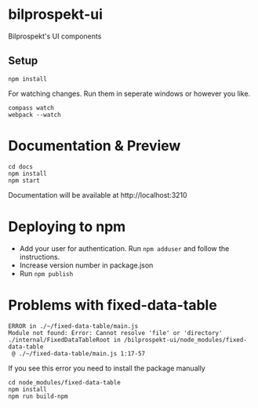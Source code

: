 # bilprospekt-ui
Bilprospekt's UI components

## Setup
```
npm install
```

For watching changes. Run them in seperate windows or however you like.

```
compass watch
webpack --watch
```

# Documentation & Preview
```
cd docs
npm install
npm start
```
Documentation will be available at http://localhost:3210

# Deploying to npm
* Add your user for authentication. Run ```npm adduser``` and follow the instructions.
* Increase version number in package.json
* Run `npm publish`

# Problems with fixed-data-table
```
ERROR in ./~/fixed-data-table/main.js
Module not found: Error: Cannot resolve 'file' or 'directory' ./internal/FixedDataTableRoot in /bilprospekt-ui/node_modules/fixed-data-table
 @ ./~/fixed-data-table/main.js 1:17-57
```

If you see this error you need to install the package manually
```
cd node_modules/fixed-data-table
npm install
npm run build-npm
```